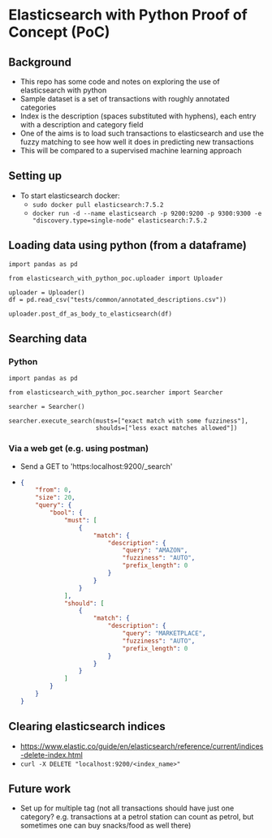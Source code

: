 # Elasticsearch with Python Proof of Concept (PoC)
## Background
- This repo has some code and notes on exploring the use of elasticsearch with python
- Sample dataset is a set of transactions with roughly annotated categories
- Index is the description (spaces substituted with hyphens), each entry with a description and category field
- One of the aims is to load such transactions to elasticsearch and use the fuzzy matching to see how well it does 
in predicting new transactions
- This will be compared to a supervised machine learning approach

## Setting up
- To start elasticsearch docker:
  - `sudo docker pull elasticsearch:7.5.2`
  - `docker run -d --name elasticsearch -p 9200:9200 -p 9300:9300 -e "discovery.type=single-node" elasticsearch:7.5.2`

## Loading data using python (from a dataframe)
```
import pandas as pd

from elasticsearch_with_python_poc.uploader import Uploader

uploader = Uploader()
df = pd.read_csv("tests/common/annotated_descriptions.csv"))

uploader.post_df_as_body_to_elasticsearch(df)
```

## Searching data
### Python
```
import pandas as pd

from elasticsearch_with_python_poc.searcher import Searcher

searcher = Searcher()

searcher.execute_search(musts=["exact match with some fuzziness"], 
                        shoulds=["less exact matches allowed"])
```
### Via a web get (e.g. using postman)
- Send a GET to 'https:localhost:9200/_search'
- ``` json
  {
      "from": 0,
      "size": 20,
      "query": {
          "bool": {
              "must": [
                  {
                      "match": {
                          "description": {
                              "query": "AMAZON",
                              "fuzziness": "AUTO",
                              "prefix_length": 0
                          }
                      }
                  }
              ],
              "should": [
                  {
                      "match": {
                          "description": {
                              "query": "MARKETPLACE",
                              "fuzziness": "AUTO",
                              "prefix_length": 0
                          }
                      }
                  }
              ]
          }
      }
  }
  ```
## Clearing elasticsearch indices
- https://www.elastic.co/guide/en/elasticsearch/reference/current/indices-delete-index.html
- `curl -X DELETE "localhost:9200/<index_name>"`

## Future work
- Set up for multiple tag (not all transactions should have just one category? 
e.g. transactions at a petrol station can count as petrol, but sometimes one can buy snacks/food as well there)

